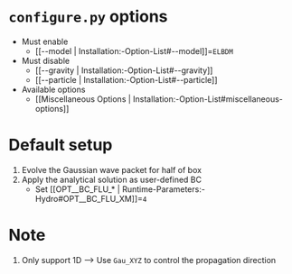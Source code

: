 # `configure.py` options
- Must enable
   - [[--model | Installation:-Option-List#--model]]=`ELBDM`
- Must disable
   - [[--gravity | Installation:-Option-List#--gravity]]
   - [[--particle | Installation:-Option-List#--particle]]
- Available options
   - [[Miscellaneous Options | Installation:-Option-List#miscellaneous-options]]


# Default setup
1. Evolve the Gaussian wave packet for half of box
2. Apply the analytical solution as user-defined BC
   * Set [[OPT__BC_FLU_* | Runtime-Parameters:-Hydro#OPT__BC_FLU_XM]]=`4`


# Note
1. Only support 1D --> Use `Gau_XYZ` to control the propagation direction
